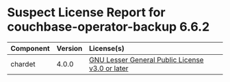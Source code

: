 
Suspect License Report for couchbase-operator-backup 6.6.2
==========================================================

|Component|Version|License(s)|
| :--- | :--- | :--- |
|chardet|4.0.0|[GNU Lesser General Public License v3.0 or later](../../license-data/bf913382-7596-42ad-8385-2f49fa655362.txt)|
